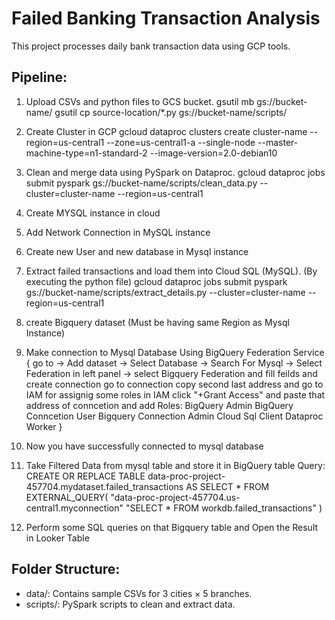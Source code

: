
# Failed Banking Transaction Analysis

This project processes daily bank transaction data using GCP tools.

## Pipeline:
1. Upload CSVs and python files to GCS bucket.
gsutil mb gs://bucket-name/
gsutil cp source-location/*.py gs://bucket-name/scripts/

2. Create Cluster in GCP 
gcloud dataproc clusters create cluster-name --region=us-central1 --zone=us-central1-a --single-node --master-machine-type=n1-standard-2 --image-version=2.0-debian10

3. Clean and merge data using PySpark on Dataproc.
gcloud dataproc jobs submit pyspark gs://bucket-name/scripts/clean_data.py --cluster=cluster-name --region=us-central1

4. Create MYSQL instance in cloud
5. Add Network Connection in MySQL instance
6. Create new User and new database in Mysql instance


7. Extract failed transactions and load them into Cloud SQL (MySQL).  (By executing the python file)
gcloud dataproc jobs submit pyspark gs://bucket-name/scripts/extract_details.py --cluster=cluster-name --region=us-central1

8. create Bigquery dataset (Must be having same Region as Mysql Instance)
9. Make connection to Mysql Database Using BigQuery Federation Service
    {
        go to -> Add dataset -> Select Database -> Search For Mysql -> Select Federation in left panel -> select Bigquery Federation
        and fill feilds and create connection
        go to connection copy second last address and go to IAM for assignig some roles
        in IAM click "+Grant Access" and paste that address of conncetion and add Roles:
            BigQuery Admin
            BigQuery Conncetion User
            Bigquery Connection Admin
            Cloud Sql Client
            Dataproc Worker
    }

10. Now you have successfully connected to mysql database
11. Take Filtered Data from mysql table and store it in BigQuery table
Query:
    CREATE OR REPLACE TABLE data-proc-project-457704.mydataset.failed_transactions AS
    SELECT *
    FROM EXTERNAL_QUERY(
    "data-proc-project-457704.us-central1.myconnection"
    "SELECT * FROM workdb.failed_transactions"
    )
12. Perform some SQL queries on that Bigquery table and Open the Result in Looker Table

## Folder Structure:
- data/: Contains sample CSVs for 3 cities × 5 branches.
- scripts/: PySpark scripts to clean and extract data.
